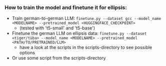 ### How to train the model and finetune it for ellipsis:
- Train german-to-german LLM: `finetune.py --dataset gcc --model_name <MODELNAME> --pretrained_model <HUGGINGFACE_CHECKPOINT>` 
  - (tested with 't5-small' and 't5-base')
- Finetune the german LLM on ellipsis data: `finetune.py --dataset <tiger/tüba> --model_name <MODELNAME> --pretrained_model <PATH/TO/PRETRAINED/LLM>` 
  - have a look at the scripts in the scripts-directory to see possible options
- Or use some script from the scripts-directory